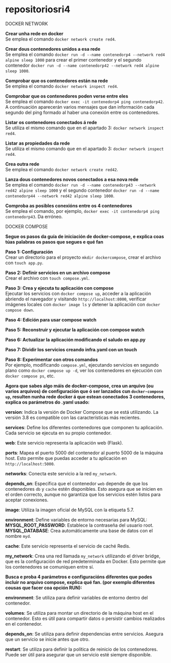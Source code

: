 # repositoriosri4

 DOCKER NETWORK
 
 **Crear unha rede en docker**  
  Se emplea el comando `docker network create red4`.

 **Crear dous contenedores unidos a esa rede**  
  Se emplea el comando `docker run -d --name contenedorp4 --network red4 alpine sleep 1000` para crear el primer contenedor y el segundo contenedor `docker run -d --name contenedorp42 --network red4 alpine sleep 1000`.

 **Comprobar que os contenedores están na rede**  
  Se emplea el comando `docker network inspect red4`.

 **Comprobar que os contenedores poden verse entre eles**  
  Se emplea el comando `docker exec -it contenedorp4 ping contenedorp42`. A continuación aparecerán varios mensajes que dan información cada segundo del ping formado al haber una conexión entre os contenedores.

 **Listar os contenedores conectados á rede**  
  Se utiliza el mismo comando que en el apartado 3: `docker network inspect red4`.

 **Listar as propiedades da rede**  
  Se utiliza el mismo comando que en el apartado 3: `docker network inspect red4`.

 **Crea outra rede**  
  Se emplea el comando `docker network create red42`.

 **Lanza dous contenedores novos conectados a esa nova rede**  
  Se emplea el comando `docker run -d --name contenedorp43 --network red42 alpine sleep 1000` y el segundo contenedor `docker run -d --name contenedorp44 --network red42 alpine sleep 1000`.

 **Comproba as posibles conexións entre os 4 contenedores**  
  Se emplea el comando, por ejemplo, `docker exec -it contenedorp4 ping contenedorp43`. Da erróneo.

DOCKER COMPOSE

 **Segue os pasos da guía de iniciación de docker-compose, e explica coas túas palabras os pasos que segues e qué fan**  
 
   **Paso 1: Configuración**  
    Crear un directorio para el proyecto `mkdir dockercompose`, crear el archivo con `touch app.py`.
  
   **Paso 2: Definir servicios en un archivo compose**  
    Crear el archivo con `touch compose.yml`.
  
   **Paso 3: Crea y ejecuta tu aplicación con compose**  
    Ejecutar los servicios con `docker compose up`, acceder a la aplicación abriendo el navegador y visitando `http://localhost:8000`, verificar imágenes locales con `docker image ls` y detener la aplicación con `docker compose down`.
  
   **Paso 4: Edición para usar compose watch**  
    
   **Paso 5: Reconstruir y ejecutar la aplicación con compose watch**  
  
   **Paso 6: Actualizar la aplicación modificando el saludo en app.py**  
  
   **Paso 7: Dividir los servicios creando infra.yaml con un touch**  
  
   **Paso 8: Experimentar con otros comandos**  
    Por ejemplo, modificando `compose.yml`, ejecutando servicios en segundo plano como `docker compose up -d`, ver los contenedores en ejecución con `docker compose ps`, etc.

**Agora que sabes algo máis de docker-compose, crea un arquivo (ou varios arquivos) de configuración que ó ser lanzados cun `docker-compose up`, resulten nunha rede docker á que estean conectados 3 contenedores, explica os parámetros do .yaml usado:**

   **version**: Indica la versión de Docker Compose que se está utilizando. La versión 3.8 es compatible con las características más recientes.
  
   **services**: Define los diferentes contenedores que componen tu aplicación. Cada servicio se ejecuta en su propio contenedor.
  
   **web**: Este servicio representa la aplicación web (Flask).
  
   **ports**: Mapea el puerto 5000 del contenedor al puerto 5000 de la máquina host. Esto permite que puedas acceder a tu aplicación en `http://localhost:5000`.
  
   **networks**: Conecta este servicio a la red `my_network`.
  
   **depends_on**: Especifica que el contenedor `web` depende de que los contenedores `db` y `cache` estén disponibles. Esto asegura que se inicien en el orden correcto, aunque no garantiza que los servicios estén listos para aceptar conexiones.
  
   **image**: Utiliza la imagen oficial de MySQL con la etiqueta 5.7.
  
   **environment**: Define variables de entorno necesarias para MySQL:
     **MYSQL_ROOT_PASSWORD**: Establece la contraseña del usuario root.
     **MYSQL_DATABASE**: Crea automáticamente una base de datos con el nombre `myd`.
  
   **cache**: Este servicio representa el servicio de caché Redis.
  
   **my_network**: Crea una red llamada `my_network` utilizando el driver bridge, que es la configuración de red predeterminada en Docker. Esto permite que los contenedores se comuniquen entre sí.

**Busca e proba 4 parámetros e configuracións diferentes que podes incluir no arquivo compose, explica qué fan. (por exemplo diferentes cousas que facer coa opción RUN):**

   **environment**: Se utiliza para definir variables de entorno dentro del contenedor.
  
   **volumes**: Se utiliza para montar un directorio de la máquina host en el contenedor. Esto es útil para compartir datos o persistir cambios realizados en el contenedor.
  
   **depends_on**: Se utiliza para definir dependencias entre servicios. Asegura que un servicio se inicie antes que otro.
  
   **restart**: Se utiliza para definir la política de reinicio de los contenedores. Puede ser útil para asegurar que un servicio esté siempre disponible.


